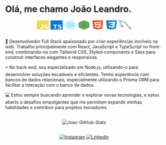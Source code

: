 # Olá, me chamo João Leandro.

<div align="center">
  <img align="center" alt="Joao-JS" height="30" width="40" src="https://raw.githubusercontent.com/devicons/devicon/master/icons/javascript/javascript-plain.svg">
  <img align="center" alt="Joao-TS" height="30" width="40" src="https://raw.githubusercontent.com/devicons/devicon/master/icons/typescript/typescript-plain.svg">
  <img align="center" alt="Joao-React" height="30" width="40" src="https://raw.githubusercontent.com/devicons/devicon/master/icons/react/react-original.svg">
  <img align="center" alt="Joao-NodeJs" height="30" width="40" src="https://raw.githubusercontent.com/devicons/devicon/master/icons/nodejs/nodejs-plain.svg">
  <img align="center" alt="Joao-HTML" height="30" width="40" src="https://raw.githubusercontent.com/devicons/devicon/master/icons/html5/html5-original.svg">
  <img align="center" alt="Joao-CSS" height="30" width="40" src="https://raw.githubusercontent.com/devicons/devicon/master/icons/css3/css3-original.svg">
  <img align="center" alt="Joao-MySQL" height="30" width="40" src="https://raw.githubusercontent.com/devicons/devicon/master/icons/mysql/mysql-original.svg">
</div>

##

🚀 Desenvolvedor Full Stack apaixonado por criar experiências incríveis na web. Trabalho principalmente com React, JavaScript e TypeScript no front-end, combinando-os com Tailwind CSS, Styled-components e Sass para construir interfaces elegantes e responsivas.

⚡️ No back-end, sou especializado em Node.js, utilizando-o para desenvolver soluções escaláveis e eficientes. Tenho experiência com bancos de dados relacionais, especialmente utilizando o Prisma ORM para facilitar a interação com o banco de dados.

💻 Estou sempre buscando aprender e explorar novas tecnologias, e estou aberto a desafios empolgantes que me permitam expandir minhas habilidades e contribuir para projetos inovadores.

##

<div align="center">
  <img align="center" alt="Joao-GitHub-Stats" src="https://github-readme-stats.vercel.app/api?username=humildeficador&show_icons=true&theme=dark">
</div>

##

<div align="center"> 
  <a href="https://instagram.com/humildeficador_" target="_blank"><img src="https://img.shields.io/badge/-Instagram-%23E4405F?style=for-the-badge&logo=instagram&logoColor=white" target="_blank" alt="Instagram"></a>
  <a href="https://www.linkedin.com/in/jvictorlndr/" target="_blank"><img src="https://img.shields.io/badge/-LinkedIn-%230077B5?style=for-the-badge&logo=linkedin&logoColor=white" target="_blank" alt="LinkedIn"></a> 
</div>
